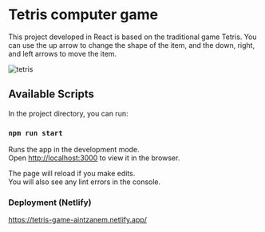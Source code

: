 # Tetris computer game

This project developed in React is based on the traditional game Tetris. You can use the up arrow to change the shape of the item, and the down, right, and left arrows to move the item.


![tetris](https://user-images.githubusercontent.com/89132670/145865307-5c3378b3-0b74-48b2-9681-07053d08e494.png)



## Available Scripts

In the project directory, you can run:

### `npm run start`

Runs the app in the development mode.\
Open [http://localhost:3000](http://localhost:3000) to view it in the browser.

The page will reload if you make edits.\
You will also see any lint errors in the console.


### Deployment (Netlify)

https://tetris-game-aintzanem.netlify.app/

